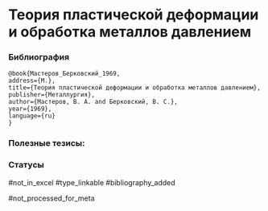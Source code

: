 # Теория пластической деформации и обработка металлов давлением

### Библиография
```
@book{Мастеров_Берковский_1969,
address={М.},
title={Теория пластической деформации и обработка металлов давлением},
publisher={Металлургия},
author={Мастеров, В. А. and Берковский, В. С.},
year={1969},
language={ru}
}
```

### Полезные тезисы:

### Статусы
#not_in_excel 
#type_linkable 
#bibliography_added

#not_processed_for_meta
